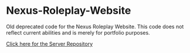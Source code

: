# Nexus-Roleplay-Website
Old deprecated code for the Nexus Roleplay Website. This code does not reflect current abilities and is merely for portfolio purposes.

[Click here for the Server Repository](https://github.com/LubricantJam/Nexus-Roleplay)
